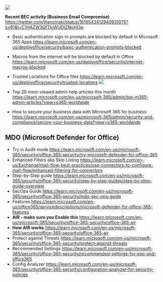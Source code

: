 ![](https://encrypted-tbn0.gstatic.com/images?q=tbn:ANd9GcRUjkG9-rGdaKbfcCGtM3GzTaUfsSxcTmSsSg&usqp=CAU)

**Recent BEC activity (Business Email Compromise)**
<https://twitter.com/jhencinski/status/1616543412940931075?s=61&t=C1HAZW3QfTIcWUDtZNoHOw>






-   Basic authentication sign-in prompts are blocked by default in Microsoft 365 Apps
<https://learn.microsoft.com/en-us/deployoffice/security/basic-authentication-prompts-blocked>
-   Macros from the internet will be blocked by default in Office
<https://learn.microsoft.com/en-us/deployoffice/security/internet-macros-blocked>
-   Trusted Locations for Office files
<https://learn.microsoft.com/en-us/deployoffice/security/trusted-locations>
![](https://learn.microsoft.com/en-us/deployoffice/images/security/trusted-locations-flowchart.png)


-   Top 20 most-viewed admin help articles this month
<https://learn.microsoft.com/en-us/microsoft-365/admin/top-m365-admin-articles?view=o365-worldwide>
-   How to secure your business data with Microsoft 365 for business
<https://learn.microsoft.com/en-us/microsoft-365/admin/security-and-compliance/secure-your-business-data?view=o365-worldwide>


## **MDO (Microsoft Defender for Office)**

-   Try in Audit mode
<https://learn.microsoft.com/en-us/microsoft-365/security/office-365-security/try-microsoft-defender-for-office-365>
-   Enhanced Filters aka Skip Listing
<https://learn.microsoft.com/en-us/Exchange/mail-flow-best-practices/use-connectors-to-configure-mail-flow/enhanced-filtering-for-connectors>
-   Step-by-Step guide
<https://learn.microsoft.com/en-us/microsoft-365/security/office-365-security/step-by-step-guides/step-by-step-guide-overview>
-   SecOps Guide
<https://learn.microsoft.com/en-us/microsoft-365/security/office-365-security/mdo-sec-ops-guide>
-   Features
<https://learn.microsoft.com/en-us/office365/servicedescriptions/microsoft-defender-for-office-365-features>
-   **AIR - make sure you Enable this**
<https://learn.microsoft.com/en-us/microsoft-365/security/office-365-security/office-365-air>
-   **How AIR works** 
<https://learn.microsoft.com/en-us/microsoft-365/security/office-365-security/office-365-air>
-   Protect against Threats
<https://learn.microsoft.com/en-us/microsoft-365/security/office-365-security/protect-against-threats>
-   Recommended Settings
<https://learn.microsoft.com/en-us/microsoft-365/security/office-365-security/recommended-settings-for-eop-and-office365>
-   Config Analyzer
<https://learn.microsoft.com/en-us/microsoft-365/security/office-365-security/configuration-analyzer-for-security-policies>
